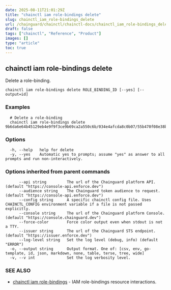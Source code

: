```yaml
---
date: 2025-08-11T21:01:29Z
title: "chainctl iam role-bindings delete"
slug: chainctl_iam_role-bindings_delete
url: /chainguard/chainctl/chainctl-docs/chainctl_iam_role-bindings_delete/
draft: false
tags: ["chainctl", "Reference", "Product"]
images: []
type: "article"
toc: true
---
```

## chainctl iam role-bindings delete

Delete a role-binding.

```
chainctl iam role-bindings delete ROLE_BINDING_ID [--yes] [--output=id]
```

### Examples

```
  # Delete a role-binding
  chainctl iam role-bindings delete 9b6da6e64b45129eb4e9f9f3ce9b69ca2a550c6b/034e4afcda8c0b07/55b470f08e38b4d2
```

### Options

```
  -h, --help   help for delete
  -y, --yes    Automatic yes to prompts; assume "yes" as answer to all prompts and run non-interactively.
```

### Options inherited from parent commands

```
      --api string         The url of the Chainguard platform API. (default "https://console-api.enforce.dev")
      --audience string    The Chainguard token audience to request. (default "https://console-api.enforce.dev")
      --config string      A specific chainctl config file. Uses CHAINCTL_CONFIG environment variable if a file is not passed explicitly.
      --console string     The url of the Chainguard platform Console. (default "https://console.chainguard.dev")
      --force-color        Force color output even when stdout is not a TTY.
      --issuer string      The url of the Chainguard STS endpoint. (default "https://issuer.enforce.dev")
      --log-level string   Set the log level (debug, info) (default "ERROR")
  -o, --output string      Output format. One of: [csv, env, go-template, id, json, markdown, none, table, terse, tree, wide]
  -v, --v int              Set the log verbosity level.
```

### SEE ALSO

* [chainctl iam role-bindings](/chainguard/chainctl/chainctl-docs/chainctl_iam_role-bindings/)	 - IAM role-bindings resource interactions.

